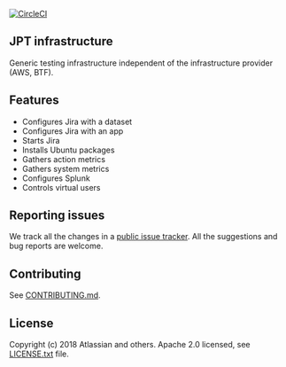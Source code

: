 [![CircleCI](https://circleci.com/gh/atlassian/infrastructure.svg?style=svg)](https://circleci.com/gh/atlassian/infrastructure)

## JPT infrastructure

Generic testing infrastructure independent of the infrastructure provider (AWS, BTF).

## Features

- Configures Jira with a dataset
- Configures Jira with an app
- Starts Jira
- Installs Ubuntu packages
- Gathers action metrics
- Gathers system metrics
- Configures Splunk
- Controls virtual users

## Reporting issues

We track all the changes in a [public issue tracker](https://ecosystem.atlassian.net/secure/RapidBoard.jspa?rapidView=457&projectKey=JPERF).
All the suggestions and bug reports are welcome.

## Contributing

See [CONTRIBUTING.md](CONTRIBUTING.md).

## License
Copyright (c) 2018 Atlassian and others.
Apache 2.0 licensed, see [LICENSE.txt](LICENSE.txt) file.
